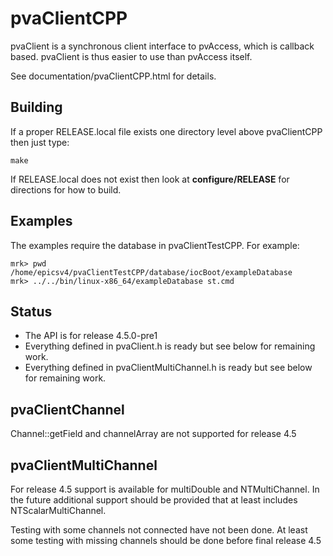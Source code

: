 pvaClientCPP
============

pvaClient is a synchronous client interface to pvAccess,
which is callback based.
pvaClient is thus easier to use than pvAccess itself.

See documentation/pvaClientCPP.html for details.

Building
--------

If a proper RELEASE.local file exists one directory level above pvaClientCPP
then just type:

    make

If RELEASE.local does not exist then look at <b>configure/RELEASE</b>
for directions for how to build.

Examples
------------

The examples require the database in pvaClientTestCPP.
For example:

    mrk> pwd
    /home/epicsv4/pvaClientTestCPP/database/iocBoot/exampleDatabase
    mrk> ../../bin/linux-x86_64/exampleDatabase st.cmd 

Status
------

* The API is for release 4.5.0-pre1
* Everything defined in pvaClient.h is ready but see below for remaining work.
* Everything defined in pvaClientMultiChannel.h is ready but see below for remaining work.


pvaClientChannel
---------------

Channel::getField and channelArray are not supported for release 4.5

pvaClientMultiChannel
---------------

For release 4.5 support is available for multiDouble and NTMultiChannel.
In the future additional support should be provided that at least includes NTScalarMultiChannel.

Testing with some channels not connected have not been done.
At least some testing with missing channels should be done before final release 4.5
